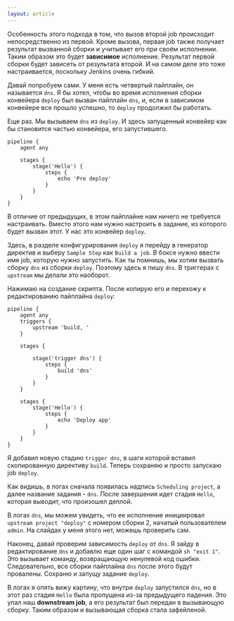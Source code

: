 ```yaml
---
layout: article
---
```

Особенность этого подхода в том, что вызов второй job происходит непосредственно из первой. Кроме вызова, первая job также получает результат вызванной сборки и учитывает его при своём исполнении. Таким образом это будет **зависимое** исполнение. Результат первой сборки будет зависеть от результата второй. И на самом деле это тоже настраивается, поскольку Jenkins очень гибкий.

Давай попробуем сами. У меня есть четвертый пайплайн, он называется `dns`. Я бы хотел, чтобы во время исполнения сборки конвейера `deploy` был вызван пайплайн `dns`, и, если в зависимом конвейере все прошло успешно, то `deploy` продолжил бы работать.

Еще раз. Мы вызываем `dns` из `deploy`. И здесь запущенный конвейер как бы становится частью конвейера, его запустившего.

```
pipeline {
    agent any

    stages {
        stage('Hello') {
            steps {
                echo 'Pre deploy'
            }
        }
    }
}

```

В отличие от предыдущих, в этом пайплайне нам ничего не требуется настраивать. Вместо этого нам нужно настроить в задание, из которого будет вызван этот. У нас это конвейер `deploy`.

Здесь, в разделе конфигурирования `deploy` я перейду в генератор директив и выберу `Sample Step` как `Build a job`. В боксе нужно ввести имя job, которую нужно запустить. Как ты помнишь, мы хотим вызвать сборку `dns` из сборки `deploy`. Поэтому здесь я пишу `dns`. В триггерах с `upstream` мы делали это наоборот.

Нажимаю на создание скрипта. После копирую его и перехожу к редактированию пайплайна `deploy`:

```
pipeline {
    agent any
    triggers {
        upstream 'build, '
    }

    stages {

        stage('trigger dns') {
            steps {
                build 'dns'
            }
        }
    }

    stages {
        stage('Hello') {
            steps {
                echo 'Deploy app'
            }
        }
    }
}

```

Я добавил новую стадию `trigger dns`, в шаги которой вставил скопированную директиву `build`. Теперь сохраняю и просто запускаю job `deploy`.

Как видишь, в логах сначала появилась надпись `Scheduling project`, а далее название задания - `dns`. После завершения идет стадия `Hello`, которая выводит, что произошел деплой.

В логах `dns`, мы можем увидеть, что ее исполнение инициировал `upstream project "deploy"` с номером сборки 2, начатый пользователем `admin`. На слайдах у меня этого нет, можешь проверить сам.

Наконец, давай проверим зависимость `deploy` от `dns`. Я зайду в редактирование `dns` и добавлю еще один шаг с командой `sh "exit 1"`. Это вызывает команду, возвращающую ненулевой код ошибки. Следовательно, все сборки пайплайна `dns` после этого будут провалены. Сохраню и запущу задание `deploy`.

В логах я опять вижу картину, что внутри `deploy` запустился `dns`, но в этот раз стадия `Hello` была пропущена из-за предыдущего падения. Это упал наш **downstream job**, а его результат был передан в вызывающую сборку. Таким образом и вызывающая сборка стала зафейленой.
